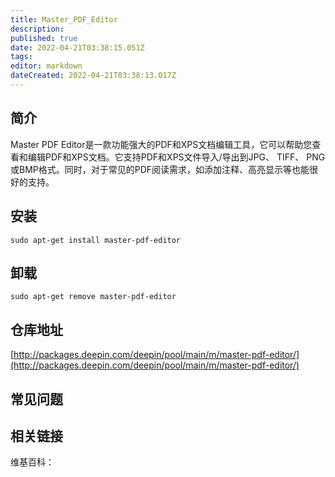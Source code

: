 ```yaml
---
title: Master_PDF_Editor
description: 
published: true
date: 2022-04-21T03:38:15.051Z
tags: 
editor: markdown
dateCreated: 2022-04-21T03:38:13.017Z
---
```


## 简介

Master PDF Editor是一款功能强大的PDF和XPS文档编辑工具，它可以帮助您查看和编辑PDF和XPS文档。它支持PDF和XPS文件导入/导出到JPG、 TIFF、 PNG或BMP格式。同时，对于常见的PDF阅读需求，如添加注释、高亮显示等也能很好的支持。

## 安装

`sudo apt-get install master-pdf-editor`

## 卸载

`sudo apt-get remove master-pdf-editor`

## 仓库地址

[http://packages.deepin.com/deepin/pool/main/m/master-pdf-editor/](http://packages.deepin.com/deepin/pool/main/m/master-pdf-editor/)


## 常见问题


## 相关链接

维基百科：